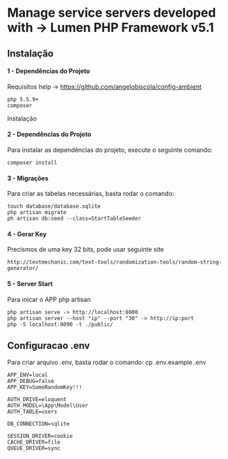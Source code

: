 # Manage service servers developed with -> Lumen PHP Framework v5.1

## Instalação

#### 1 - Dependências do Projeto

Requisitos help -> https://github.com/angelobiscola/config-ambient

    php 5.5.9+
    composer

Instalação

#### 2 - Dependências do Projeto

Para instalar as dependências do projeto, execute o seguinte comando:

    composer install
   
#### 3 - Migrações

Para criar as tabelas necessárias, basta rodar o comando:

    touch database/database.sqlite
    php artisan migrate
    ph artisan db:seed --class=StartTableSeeder

#### 4 - Gerar Key

Precismos de uma key 32 bits, pode usar seguinte site

    http://textmechanic.com/text-tools/randomization-tools/random-string-generator/

#### 5 - Server Start

Para inicar o APP php artisan

    php artisan serve -> http://localhost:8000
    php artisan server --host "ip" --port "30" -> http://ip:port
    php -S localhost:8090 -t ./public/

## Configuracao .env

Para criar arquivo .env, basta rodar o comando:  cp .env.example .env 
    
    APP_ENV=local
    APP_DEBUG=false
    APP_KEY=SomeRandomKey!!!

    AUTH_DRIVE=eloquent
    AUTH_MODEL=\App\Model\User
    AUTH_TABLE=users

    DB_CONNECTION=sqlite

    SESSION_DRIVER=cookie
    CACHE_DRIVER=file
    QUEUE_DRIVER=sync


